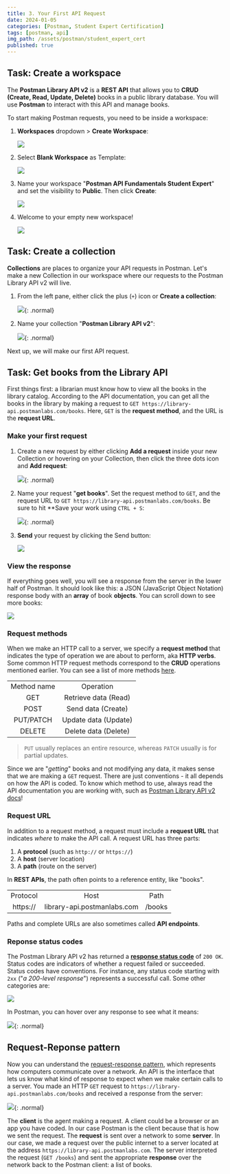 ```yaml
---
title: 3. Your First API Request
date: 2024-01-05
categories: [Postman, Student Expert Certification]
tags: [postman, api]
img_path: /assets/postman/student_expert_cert
published: true
---
```


## Task: Create a workspace

The **Postman Library API v2** is a **REST API** that allows you to **CRUD (Create, Read, Update, Delete)** books in a public library database. You will use **Postman** to interact with this API and manage books.

To start making Postman requests, you need to be inside a workspace:

1. **Workspaces** dropdown > **Create Workspace**:

    ![](https://everpath-course-content.s3-accelerate.amazonaws.com/instructor%2F26fp2261340y1ukokimvca8su%2Fpublic%2F1649272400%2Fworkspace-new.1649272400639.png)

2. Select **Blank Workspace** as Template:

    ![](https://whimuc.com/PwqrrQiv3tT4JsqRDkan2a/8DfWSfTvWiejKX.png)

3. Name your workspace "**Postman API Fundamentals Student Expert**" and set the visibility to **Public**. Then click **Create**:

    ![](https://whimuc.com/PwqrrQiv3tT4JsqRDkan2a/CL3S8HGCVvowS9.png)

4. Welcome to your empty new workspace!

    ![](https://everpath-course-content.s3-accelerate.amazonaws.com/instructor%2F26fp2261340y1ukokimvca8su%2Fpublic%2F1668980683%2Fse2.1668980683339.png)

## Task: Create a collection

**Collections** are places to organize your API requests in Postman. Let's make a new Collection in our workspace where our requests to the Postman Library API v2 will live.

1. From the left pane, either click the plus (`+`) icon or **Create a collection**:

    ![](https://everpath-course-content.s3-accelerate.amazonaws.com/instructor%2F26fp2261340y1ukokimvca8su%2Fpublic%2F1649279632%2Fnew-collection.1649279632240.png){: .normal}

2. Name your collection "**Postman Library API v2**":

    ![](https://everpath-course-content.s3-accelerate.amazonaws.com/instructor%2F26fp2261340y1ukokimvca8su%2Fpublic%2F1649279747%2Fpostman-library-api-v2-collection-name.1649279747514.png){: .normal}


Next up, we will make our first API request.

## Task: Get books from the Library API

First things first: a librarian must know how to view all the books in the library catalog. According to the API documentation, you can get all the books in the library by making a request to `GET https://library-api.postmanlabs.com/books`. Here, `GET` is the **request method**, and the URL is the **request URL**.

### Make your first request

1. Create a new request by either clicking **Add a request** inside your new Collection or hovering on your Collection, then click the three dots icon and **Add request**:

    ![](https://everpath-course-content.s3-accelerate.amazonaws.com/instructor%2F26fp2261340y1ukokimvca8su%2Fpublic%2F1649281938%2Fadd+request.1649281938816.png){: .normal}

2. Name your request "**get books**". Set the request method to `GET`, and the request URL to `GET https://library-api.postmanlabs.com/books`. Be sure to hit **Save your work using `CTRL + S`:

    ![](https://everpath-course-content.s3-accelerate.amazonaws.com/instructor%2F26fp2261340y1ukokimvca8su%2Fpublic%2F1649282885%2Fget+books.1649282885313.png){: .normal}

3. **Send** your request by clicking the Send button:

    ![](https://everpath-course-content.s3-accelerate.amazonaws.com/instructor%2F4qlhnpfiaeqby6zwhuhhmacvx%2Fpublic%2F1694444315%2FScreen+Recording+2023-09-11+at+8.23.56+PM.1694444314728.gif)

### View the response

If everything goes well, you will see a response from the server in the lower half of Postman. It should look like this: a JSON (JavaScript Object Notation) response body with an **array** of book **objects**. You can scroll down to see more books:

![](https://everpath-course-content.s3-accelerate.amazonaws.com/instructor%2F26fp2261340y1ukokimvca8su%2Fpublic%2F1649283511%2Fget+books+response.1649283511929.png)

### Request methods

When we make an HTTP call to a server, we specify a **request method** that indicates the type of operation we are about to perform, aka **HTTP verbs**. Some common HTTP request methods correspond to the **CRUD** operations mentioned earlier. You can see a list of more methods [here](https://developer.mozilla.org/en-US/docs/Web/HTTP/Methods).

| | |
|:-:|:-:|
| Method name | Operation |
| GET | Retrieve data (Read) |
| POST | Send data (Create) |
| PUT/PATCH	| Update data (Update) |
| DELETE | Delete data (Delete) |

> `PUT` usually replaces an entire resource, whereas `PATCH` usually is for partial updates.

Since we are "*getting*" books and not modifying any data, it makes sense that we are making a `GET` request. There are just conventions - it all depends on how the API is coded. To know which method to use, always read the API documentation you are working with, such as [Postman Library API v2 docs](https://documenter.getpostman.com/view/15567703/UVyxRtng#a2f33f71-de38-42fb-97fe-dccac7516e73)!

### Request URL

In addition to a request method, a request must include a **request URL** that indicates *where* to make the API call. A request URL has three parts:
1. A **protocol** (such as `http://` or `https://`)
2. A **host** (server location)
3. A **path** (route on the server)

In **REST APIs**, the path often points to a reference entity, like "books".

| | | |
|:-:|:-:|:-:|
| Protocol | Host | Path |
| https:// | library-api.postmanlabs.com | /books |

Paths and complete URLs are also sometimes called **API endpoints**.

### Reponse status codes

The Postman Library API v2 has returned a [**response status code**](https://developer.mozilla.org/en-US/docs/Web/HTTP/Status) of `200 OK`. Status codes are indicators of whether a request failed or succeeded. Status codes have conventions. For instance, any status code starting with `2xx` ("*a 200-level response*") represents a successful call. Some other categories are:

![](status_codes.png)

In Postman, you can hover over any response to see what it means:

![](https://everpath-course-content.s3-accelerate.amazonaws.com/instructor%2F26fp2261340y1ukokimvca8su%2Fpublic%2F1649284684%2Fstatus+200.1649284683906.png){: .normal}

## Request-Reponse pattern

Now you can understand the [request-response pattern](https://en.wikipedia.org/wiki/Request%E2%80%93response), which represents how computers communicate over a network. An API is the interface that lets us know what kind of response to expect when we make certain calls to a server. You made an HTTP `GET` request to `https://library-api.postmanlabs.com/books` and received a response from the server:

![](https://everpath-course-content.s3-accelerate.amazonaws.com/instructor%2F26fp2261340y1ukokimvca8su%2Fpublic%2F1649285301%2Frequest+response+pattern.1649285301835.png){: .normal}

The **client** is the agent making a request. A client could be a browser or an app you have coded. In our case Postman is the client because that is how we sent the request. The **request** is sent over a network to some **server**. In our case, we made a request over the public internet to a server located at the address `https://library-api.postmanlabs.com`. The server interpreted the request (`GET /books`) and sent the appropriate **response** over the network back to the Postman client: a list of books.